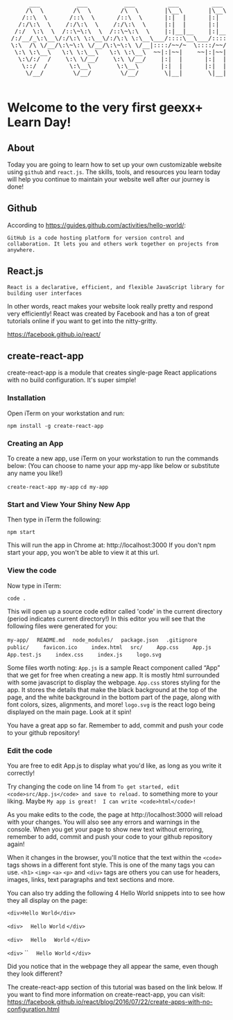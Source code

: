 <pre>                                                                  
      ___          ___          ___         ___         ___     
     /\  \        /\  \        /\  \       |\__\       |\__\    
    /::\  \      /::\  \      /::\  \      |:|  |      |:|  |   
   /:/\:\  \    /:/\:\  \    /:/\:\  \     |:|  |      |:|  |   
  /:/  \:\  \  /::\~\:\  \  /::\~\:\  \    |:|__|__    |:|__|__ 
 /:/__/_\:\__\/:/\:\ \:\__\/:/\:\ \:\__\___/::::\__\___/::::\__\
 \:\  /\ \/__/\:\~\:\ \/__/\:\~\:\ \/__|::::/~~/~  \::::/~~/~   
  \:\ \:\__\   \:\ \:\__\   \:\ \:\__\  ~~|:|~~|    ~~|:|~~|    
   \:\/:/  /    \:\ \/__/    \:\ \/__/    |:|  |      |:|  |    
    \::/  /      \:\__\       \:\__\      |:|  |      |:|  |    
     \/__/        \/__/        \/__/       \|__|       \|__|    
                                                        
</pre>

# Welcome to the very first geexx+ Learn Day! 

## About
Today you are going to learn how to set up your own customizable website using `github` and `react.js`.
The skills, tools, and resources you learn today will help you continue to maintain your website well after our journey is done!

## Github
According to https://guides.github.com/activities/hello-world/:

`GitHub is a code hosting platform for version control and collaboration. It lets you and others work together on projects from anywhere.`

## React.js
`React is a declarative, efficient, and flexible JavaScript library for building user interfaces`

In other words, react makes your website look really pretty and respond very efficiently! React was created by Facebook and has a ton of great tutorials online if you want to get into the nitty-gritty.

https://facebook.github.io/react/

## create-react-app
create-react-app is a module that creates single-page React applications with no build configuration.  It's super simple!

### Installation

Open iTerm on your workstation and run:

`npm install -g create-react-app`

### Creating an App

To create a new app, use iTerm on your workstation to run the commands below:
(You can choose to name your app my-app like below or substitute any name you like!)

`create-react-app my-app`
`cd my-app`

### Start and View Your Shiny New App

Then type in iTerm the following:

`npm start`

This will run the app in Chrome at: http://localhost:3000  If you don't npm start your app, you won't be able to view it at this url.

### View the code 

Now type in iTerm:

`code .`

This will open up a source code editor called 'code' in the current directory (period indicates current directory!)
In this editor you will see that the following files were generated for you:

`my-app/`
`  README.md`
`  node_modules/`
`  package.json`
`  .gitignore`
`  public/`
`    favicon.ico`
`    index.html`
`  src/`
`    App.css`
`    App.js`
`    App.test.js`
`    index.css`
`    index.js`
`    logo.svg`

Some files worth noting:
`App.js` is a sample React component called “App” that we get for free when creating a new app.  It is mostly html surrounded with some javascript to display the webpage.
`App.css` stores styling for the app.  It stores the details that make the black background at the top of the page, and the white background in the bottom part of the page, along with font colors, sizes, alignments, and more!
`logo.svg` is the react logo being displayed on the main page.  Look at it spin!

You have a great app so far.  Remember to add, commit and push your code to your github repository!

### Edit the code

You are free to edit App.js to display what you'd like, as long as you write it correctly!

Try changing the code on line 14 from 
`To get started, edit <code>src/App.js</code> and save to reload.`
to something more to your liking.  Maybe `My app is great!  I can write <code>html</code>!`

As you make edits to the code, the page at http://localhost:3000 will reload with your changes.  You will also see any errors and warnings in the console.  When you get your page to show new text without erroring, remember to add, commit and push your code to your github repository again!

When it changes in the browser, you'll notice that the text within the `<code>` tags shows in a different font style.  This is one of the many tags you can use.  `<h1>` `<img>` `<a>` `<p>` and `<div>` tags are others you can use for headers, images, links, text paragraphs and text sections and more.

You can also try adding the following 4 Hello World snippets into to see how they all display on the page:

`<div>Hello World</div>`

`<div>`
`  Hello World`
`</div>`

`<div>`
`  Hello`
`  World`
`</div>`

`<div>`
``
`  Hello World`
`</div>`

Did you notice that in the webpage they all appear the same, even though they look different?

The create-react-app section of this tutorial was based on the link below. If you want to find more information on create-react-app, you can visit:
https://facebook.github.io/react/blog/2016/07/22/create-apps-with-no-configuration.html






